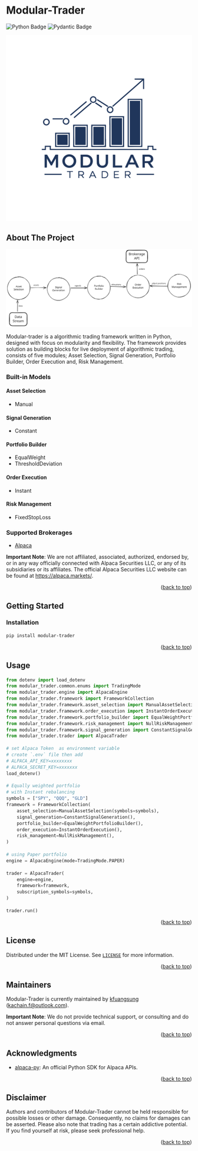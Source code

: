 <a id="readme-top"></a>

# Modular-Trader
![Python Badge](https://img.shields.io/badge/Python-3776AB?logo=python&logoColor=fff&style=for-the-badge)
![Pydantic Badge](https://img.shields.io/badge/Pydantic-E92063?logo=pydantic&logoColor=fff&style=for-the-badge)


<!-- ![logo](docs/source/modular-trader-logo.svg) -->
![logo](https://raw.githubusercontent.com/kfuangsung/modular-trader/d39757b4481ff50e450e698683ac629b46267ef1/docs/source/modular-trader-logo.svg?token=AOCJEO3ZPL54P5DONG2RDXTHAH2UO)



## About The Project
<!-- ![flow](docs/source/modular-trader-flow.svg) -->
![flow](https://raw.githubusercontent.com/kfuangsung/modular-trader/d39757b4481ff50e450e698683ac629b46267ef1/docs/source/modular-trader-flow.svg?token=AOCJEO2SPIUIUKAEIYBTXCLHAH2TU)



Modular-trader is a algorithmic trading framework written in Python, designed with focus on modularity and flexibility. The framework provides solution as building blocks for live deployment of algorithmic trading, consists of five modules; Asset Selection, Signal Generation, Portfolio Builder, Order Execution and, Risk Management.

### Built-in Models 

#### Asset Selection 
- Manual

#### Signal Generation
- Constant

#### Portfolio Builder 
- EqualWeight
- ThresholdDeviation

#### Order Execution
- Instant

#### Risk Management
- FixedStopLoss

### Supported Brokerages

- [Alpaca](https://alpaca.markets/)

**Important Note**: We are not affiliated, associated, authorized, endorsed by, or in any way officially connected with Alpaca Securities LLC, or any of its subsidiaries or its affiliates. The official Alpaca Securities LLC website can be found at https://alpaca.markets/.

<p align="right">(<a href="#readme-top">back to top</a>)</p>


## Getting Started

### Installation
```bash
pip install modular-trader
```

<p align="right">(<a href="#readme-top">back to top</a>)</p>


## Usage 
```python
from dotenv import load_dotenv
from modular_trader.common.enums import TradingMode
from modular_trader.engine import AlpacaEngine
from modular_trader.framework import FrameworkCollection
from modular_trader.framework.asset_selection import ManualAssetSelection
from modular_trader.framework.order_execution import InstantOrderExecution
from modular_trader.framework.portfolio_builder import EqualWeightPortfolioBuilder
from modular_trader.framework.risk_management import NullRiskManagement
from modular_trader.framework.signal_generation import ConstantSignalGeneration
from modular_trader.trader import AlpacaTrader

# set Alpaca Token  as environment variable
# create `.env` file then add
# ALPACA_API_KEY=xxxxxxxx
# ALPACA_SECRET_KEY=xxxxxxx
load_dotenv()

# Equally weighted portfolio
# with Instant rebalancing
symbols = ["SPY", "QQQ", "GLD"]
framework = FrameworkCollection(
    asset_selection=ManualAssetSelection(symbols=symbols),
    signal_generation=ConstantSignalGeneration(),
    portfolio_builder=EqualWeightPortfolioBuilder(),
    order_execution=InstantOrderExecution(),
    risk_management=NullRiskManagement(),
)

# using Paper portfolio
engine = AlpacaEngine(mode=TradingMode.PAPER)

trader = AlpacaTrader(
    engine=engine,
    framework=framework,
    subscription_symbols=symbols,
)

trader.run()
```

<p align="right">(<a href="#readme-top">back to top</a>)</p>


## License 
Distributed under the MIT License. See [`LICENSE`](https://github.com/kfuangsung/modular-trader/blob/main/LICENSE) for more information.

<p align="right">(<a href="#readme-top">back to top</a>)</p>

## Maintainers

Modular-Trader is currently maintained by [kfuangsung](https://github.com/kfuangsung) (kachain.f@outlook.com).

**Important Note**: We do not provide technical support, or consulting and do not answer personal questions via email.

<p align="right">(<a href="#readme-top">back to top</a>)</p>

## Acknowledgments
- [alpaca-py](https://github.com/alpacahq/alpaca-py): An official Python SDK for Alpaca APIs.
<p align="right">(<a href="#readme-top">back to top</a>)</p>


## Disclaimer 
Authors and contributors of Modular-Trader cannot be held responsible for possible losses or other damage. Consequently, no claims for damages can be asserted. Please also note that trading has a certain addictive potential. If you find yourself at risk, please seek professional help.
<p align="right">(<a href="#readme-top">back to top</a>)</p>